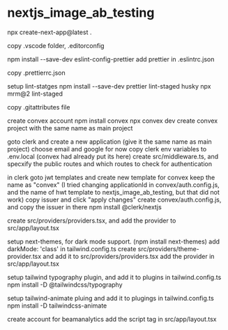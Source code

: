 # nextjs_image_ab_testing

npx create-next-app@latest .

copy .vscode folder, .editorconfig

npm install --save-dev eslint-config-prettier
add prettier in .eslintrc.json

copy .prettierrc.json

setup lint-statges
npm install --save-dev prettier lint-staged husky
npx mrm@2 lint-staged

copy .gitattributes file

create convex account
npm install convex
npx convex dev
create convex project with the same name as main project

goto clerk and create a new application (give it the same name as main project)
choose email and google for now
copy clerk env variables to .env.local (convex had already put its here)
create src/middleware.ts, and specxify the public routes and which routes to check for authentication

in clerk goto jwt templates and create new template for convex
keep the name as "convex" (I tried changing applicationId in convex/auth.config.js, and the name of hwt template to nextjs_image_ab_testing, but that did not work)
copy issuer and click "apply changes"
create convex/auth.config.js, and copy the issuer in there
npm install @clerk/nextjs

create src/providers/providers.tsx, and add the provider to src/app/layout.tsx

setup next-themes, for dark mode support. (npm install next-themes)
add darkMode: 'class' in tailwind.config.ts
create src/providers/theme-provider.tsx and add it to src/providers/providers.tsx
add the provider in src/app/layout.tsx

setup tailwind typography plugin, and add it to plugins in tailwind.config.ts
npm install -D @tailwindcss/typography

setup tailwind-animate pluing and add it to plugings in tailwind.config.ts
npm install -D tailwindcss-animate

create account for beamanalytics
add the script tag in src/app/layout.tsx
